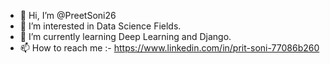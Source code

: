 - 👋 Hi, I’m @PreetSoni26
- 👀 I’m interested in Data Science Fields.
- 🌱 I’m currently learning Deep Learning and Django. 
- 📫 How to reach me :- https://www.linkedin.com/in/prit-soni-77086b260

<!---
PreetSoni26/PreetSoni26 is a ✨ special ✨ repository because its `README.md` (this file) appears on your GitHub profile.
You can click the Preview link to take a look at your changes.
--->
